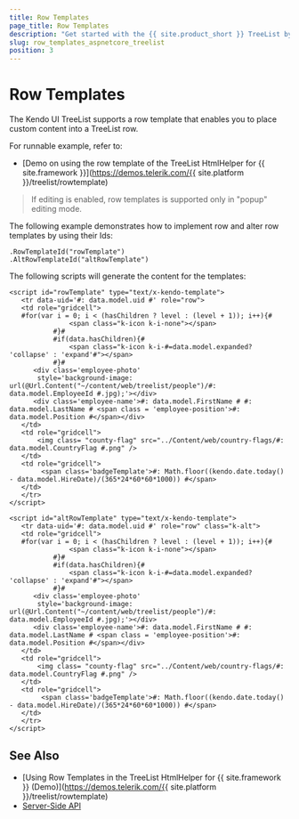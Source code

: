 ```yaml
---
title: Row Templates
page_title: Row Templates
description: "Get started with the {{ site.product_short }} TreeList by Kendo UI and learn how to place custom content into a treelist row with the help of row templates."
slug: row_templates_aspnetcore_treelist
position: 3
---
```


# Row Templates

The Kendo UI TreeList supports a row template that enables you to place custom content into a TreeList row.

For runnable example, refer to:
* [Demo on using the row template of the TreeList HtmlHelper for {{ site.framework }}](https://demos.telerik.com/{{ site.platform }}/treelist/rowtemplate)

> If editing is enabled, row templates is supported only in "popup" editing mode.

The following example demonstrates how to implement row and alter row templates by using their Ids:

    .RowTemplateId("rowTemplate")
    .AltRowTemplateId("altRowTemplate")

The following scripts will generate the content for the templates:

 ```   
<script id="rowTemplate" type="text/x-kendo-template">
    <tr data-uid='#: data.model.uid #' role="row">
    <td role="gridcell">
    #for(var i = 0; i < (hasChildren ? level : (level + 1)); i++){#
                <span class="k-icon k-i-none"></span>
            #}#
            #if(data.hasChildren){#
                <span class="k-icon k-i-#=data.model.expanded? 'collapse' : 'expand'#"></span>
            #}#
       <div class='employee-photo'
        style='background-image: url(@Url.Content("~/content/web/treelist/people")/#: data.model.EmployeeId #.jpg);'></div>
       <div class='employee-name'>#: data.model.FirstName # #: data.model.LastName # <span class = 'employee-position'>#: data.model.Position #</span></div>
    </td>
    <td role="gridcell">
        <img class= "county-flag" src="../Content/web/country-flags/#: data.model.CountryFlag #.png" />
    </td>
    <td role="gridcell">
         <span class='badgeTemplate'>#: Math.floor((kendo.date.today() - data.model.HireDate)/(365*24*60*60*1000)) #</span>
    </td>
    </tr>
</script>

<script id="altRowTemplate" type="text/x-kendo-template">
    <tr data-uid='#: data.model.uid #' role="row" class="k-alt">
    <td role="gridcell">
    #for(var i = 0; i < (hasChildren ? level : (level + 1)); i++){#
                <span class="k-icon k-i-none"></span>
            #}#
            #if(data.hasChildren){#
                <span class="k-icon k-i-#=data.model.expanded? 'collapse' : 'expand'#"></span>
            #}#
       <div class='employee-photo'
        style='background-image: url(@Url.Content("~/content/web/treelist/people")/#: data.model.EmployeeId #.jpg);'></div>
       <div class='employee-name'>#: data.model.FirstName # #: data.model.LastName # <span class = 'employee-position'>#: data.model.Position #</span></div>
    </td>
    <td role="gridcell">
        <img class= "county-flag" src="../Content/web/country-flags/#: data.model.CountryFlag #.png" />
    </td>
    <td role="gridcell">
         <span class='badgeTemplate'>#: Math.floor((kendo.date.today() - data.model.HireDate)/(365*24*60*60*1000)) #</span>
    </td>
    </tr>
</script>
```

## See Also

* [Using Row Templates in the TreeList HtmlHelper for {{ site.framework }} (Demo)](https://demos.telerik.com/{{ site.platform }}/treelist/rowtemplate)
* [Server-Side API](/api/treelist)
